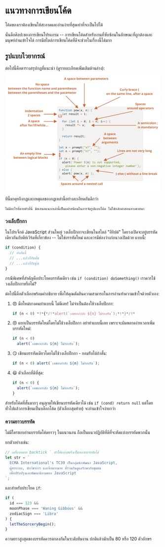# แนวทางการเขียนโค้ด

โค้ดของเราต้องเขียนให้สะอาดและอ่านง่ายที่สุดเท่าที่จะเป็นไปได้

นั่นคือศิลปะของการเขียนโปรแกรม -- การเขียนโค้ดสำหรับงานที่ซับซ้อนในลักษณะที่ถูกต้องและมนุษย์อ่านเข้าใจได้ การมีสไตล์การเขียนโค้ดที่ดีจะช่วยในเรื่องนี้ได้มาก

## รูปแบบไวยากรณ์

ต่อไปนี้คือตารางสรุปกฎที่แนะนำ (ดูรายละเอียดเพิ่มเติมด้านล่าง):

![](code-style.svg)
<!--
```js
function pow(x, n) {
  let result = 1;

  for (let i = 0; i < n; i++) {
    result *= x;
  }

  return result;
}

let x = prompt("x?", "");
let n = prompt("n?", "");

if (n < 0) {
  alert(`เลขยกกำลัง ${n} ไม่รองรับ,
    กรุณาใส่จำนวนเต็มที่ไม่ติดลบ`);
} else {
  alert( pow(x, n) );
}
```

-->

ทีนี้มาคุยถึงกฎและเหตุผลของกฎเหล่านี้อย่างละเอียดกันดีกว่า 

```warn header="ไม่มีกฎ \"ต้องทำ\" ตายตัว"
ไม่มีอะไรที่ตายตัวที่นี่ ข้อเสนอแนะเหล่านี้เป็นแค่รสนิยมในการจัดรูปแบบโค้ด ไม่ใช่หลักคำสอนทางศาสนา
```

### วงเล็บปีกกา

ในโปรเจ็กต์ JavaScript ส่วนใหญ่ วงเล็บปีกกาจะเขียนในสไตล์ "อียิปต์" โดยวงเปิดจะอยู่บรรทัดเดียวกันกับคีย์เวิร์ดที่เกี่ยวข้อง -- ไม่ใช่บรรทัดใหม่ และควรมีช่องว่างก่อนวงเปิดด้วย แบบนี้:

```js
if (condition) {
  // ทำอันนี้
  // ...แล้วก็อันนั้น
  // ...แล้วก็อันนู่น 
}
```

กรณีพิเศษที่สำคัญคือประโยคบรรทัดเดียว เช่น `if (condition) doSomething()` เราควรใช้วงเล็บปีกกาหรือไม่?

ต่อไปนี้คือตัวเลือกพร้อมคำอธิบาย เพื่อให้คุณตัดสินความสามารถในการอ่านทำความเข้าใจด้วยตัวเอง:

1. 😠 มือใหม่บางคนทำแบบนี้ ไม่ดีเลย! ไม่จำเป็นต้องใช้วงเล็บปีกกา:
   ```js
   if (n < 0) *!*{*/!*alert(`เลขยกกำลัง ${n} ไม่รองรับ`);*!*}*/!*
   ``` 
2. 😠 แยกเป็นบรรทัดใหม่โดยไม่ใช้วงเล็บปีกกา อย่าทำแบบนี้เลย เพราะจะผิดพลาดง่ายเวลาเพิ่มบรรทัดใหม่:
   ```js
   if (n < 0)
     alert(`เลขยกกำลัง ${n} ไม่รองรับ`);
   ```
3. 😏 เขียนบรรทัดเดียวโดยไม่ใช้วงเล็บปีกกา - ยอมรับได้ถ้าสั้น:
   ```js
   if (n < 0) alert(`เลขยกกำลัง ${n} ไม่รองรับ`);
   ```
4. 😃 ตัวเลือกที่ดีที่สุด: 
   ```js
   if (n < 0) {
     alert(`เลขยกกำลัง ${n} ไม่รองรับ`); 
   }
   ```

สำหรับโค้ดที่สั้นมากๆ อนุญาตให้เขียนบรรทัดเดียวได้ เช่น `if (cond) return null` แต่โดยทั่วไปแล้วการเขียนเป็นบล็อกโค้ด (ตัวเลือกสุดท้าย) จะอ่านเข้าใจง่ายกว่า

### ความยาวบรรทัด

ไม่มีใครชอบอ่านบรรทัดโค้ดยาวๆ ในแนวนอน ถือเป็นแนวปฏิบัติที่ดีที่จะตัดแบ่งบรรทัดพวกนั้น

ยกตัวอย่างเช่น:
```js
// เครื่องหมาย backtick ` ทำให้แบ่งสตริงเป็นหลายบรรทัดได้
let str = `
  ECMA International's TC39 เป็นกลุ่มนักพัฒนา JavaScript,
  ผู้ทำระบบ, นักวิชาการ และอีกมากมาย ที่ร่วมกันดูแลรักษากับชุมชน  
  เพื่อปรับปรุงและพัฒนานิยามของ JavaScript
`;
```

และสำหรับประโยค `if`:

```js
if (
  id === 123 &&
  moonPhase === 'Waning Gibbous' && 
  zodiacSign === 'Libra'
) {
  letTheSorceryBegin();
}
```

ความยาวสูงสุดของบรรทัดควรตกลงกันในระดับทีมงาน ปกติแล้วมักเป็น 80 หรือ 120 ตัวอักษร